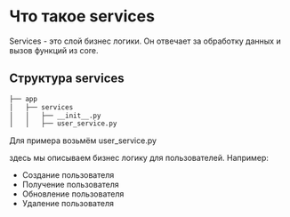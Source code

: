 # Что такое services

Services - это слой бизнес логики.
Он отвечает за обработку данных и вызов функций из core.

## Структура services

```bash
├── app
│   ├── services
│   │   ├── __init__.py
│   │   ├── user_service.py
```

Для примера возьмём user_service.py

здесь мы описываем бизнес логику для пользователей.
Например:
- Создание пользователя
- Получение пользователя
- Обновление пользователя
- Удаление пользователя


